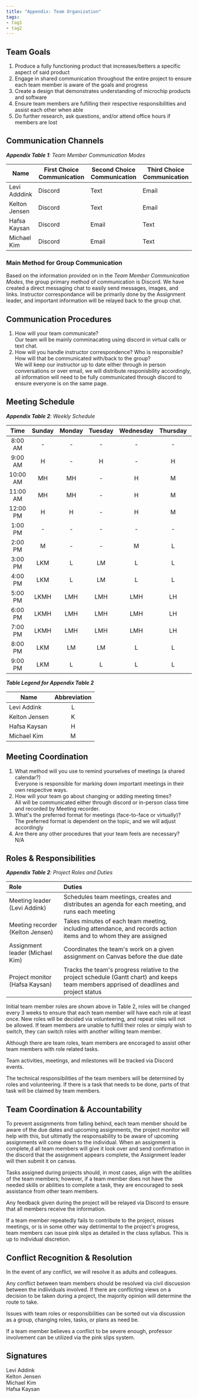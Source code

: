 ```yaml
---
title: "Appendix: Team Organization"
tags:
- tag1
- tag2
---
```


## Team Goals

1. Produce a fully functioning product that increases/betters a specific aspect of said product
1. Engage in shared communication throughout the entire project to ensure each team member is aware of the goals and progress
1. Create a design that demonstrates understanding of microchip products and software
1. Ensure team members are fufilling their respective responsibilities and assist each other when able 
1. Do further research, ask questions, and/or attend office hours if members are lost 

## Communication Channels

_**Appendix Table 1**: Team Member Communication Modes_

|Name                 | First Choice Communication | Second Choice Communication | Third Choice Communication |
|---------------------|----------------------------|-----------------------------|----------------------------|
|Levi Adddink |  Discord | Text | Email |
|Kelton Jensen |  Discord | Text | Email |
|Hafsa Kaysan |  Discord | Email | Text |
|Michael Kim |  Discord | Email | Text |

### Main Method for Group Communication

Based on the information provided on in the _Team Member Communication Modes_, the group primary method of communication is Discord. We have created a direct messaging chat to easily send messages, images, and links. Instructor correspondance will be primarily done by the Assignment leader, and important information will be relayed back to the group chat.
 
## Communication Procedures

1. How will your team communicate?<br>
   Our team will be mainly comminacating using discord in virtual calls or text chat.
2. How will you handle instructor correspondence? Who is responsible? How will that be communicated with/back to the group?<br>
   We will keep our instructor up to date either through in person conversations or over email, we will distribute responisbility
   accordingly, all information will need to be fully communicated through discord to ensure everyone is on the same page.

## Meeting Schedule

_**Appendix Table 2**: Weekly Schedule_

| Time | Sunday | Monday | Tuesday | Wednesday | Thursday | Friday | Saturday |
| :------: | :----: | :----: | :----: | :----: | :----: | :----: | :-----: |
| 8:00 AM | - | - | - | - | - | L | LK |
| 9:00 AM | H | - | H | - | H | LH | LKH |
| 10:00 AM | MH | MH | - | H | M | LH | LKH |
| 11:00 AM | MH | MH | - | H | M | LH | LKH |
| 12:00 PM | H | H | - | H | M | LH | LKH |
| 1:00 PM | - | - | - | - | - | L | LKM |
| 2:00 PM | M | - | - | M | L | L | LKM |
| 3:00 PM | LKM | L | LM | L | L | LK | LKM |
| 4:00 PM | LKM | L | LM | L | L | LK | LKM |
| 5:00 PM | LKMH | LMH | LMH | LMH | LH | LKMH | LMH |
| 6:00 PM | LKMH | LMH | LMH | LMH | LH | LKMH | LMH |
| 7:00 PM | LKMH | LMH | LMH | LMH | LH | LKMH | LMH |
| 8:00 PM | LKM | LM | LM | L | L | LKM | LM |
| 9:00 PM | LKM | L | L | L | L | LKM | LM |

_**Table Legend for Appendix Table 2**_

| Name | Abbreviation |
| ----- | :------: |
| Levi Addink | L |
| Kelton Jensen | K |
| Hafsa Kaysan | H |
| Michael Kim | M |


## Meeting Coordination

1. What method will you use to remind yourselves of meetings (a shared calendar?)<br>
   Everyone is responsible for marking down important meetings in their own respective ways.
1. How will your team go about changing or adding meeting times?<br>
   All will be communicated either through discord or in-person class time and recorded by Meeting recorder.
1. What's the preferred format for meetings (face-to-face or virtually)?<br>
   The preferred format is dependent on the topic, and we will adjust accordingly
1. Are there any other procedures that your team feels are necessary?<br>
   N/A

## Roles & Responsibilities

_**Appendix Table 2**: Project Roles and Duties_

| **Role**          | **Duties**                                                                                                                                |
| :---------------- | :---------------------------------------------------------------------------------------------------------------------------------------- |
| Meeting leader (Levi Addink)    | Schedules team meetings, creates and distributes an agenda for each meeting, and runs each meeting                                        |
| Meeting recorder (Kelton Jensen)  | Takes minutes of each team meeting, including attendance, and records action items and to whom they are assigned                          |
| Assignment leader (Michael Kim) | Coordinates the team's work on a given assignment on Canvas before the due date                                                           |
| Project monitor (Hafsa Kaysan)   | Tracks the team's progress relative to the project schedule (Gantt chart) and keeps team members apprised of deadlines and project status |

Initial team member roles are shown above in Table 2, roles will be changed every 3 weeks to ensure that each team member will have each role at least once.
New roles will be decided via volunteering, and repeat roles will not be allowed. If team members are unable to fulfill their roles or simply wish to switch, they can switch roles with another willing team member.

Although there are team roles, team members are encoraged to assist other team members with role related tasks.

Team activities, meetings, and milestones will be tracked via Discord events.

The technical responsibilities of the team members will be determined by roles and volunteering. If there is a task that needs to be done, parts of that task will be claimed by team members.

## Team Coordination & Accountability
To prevent assignments from falling behind, each team member should be aware of the due dates and upcoming assignments, the project monitor will help with this, but ultimatly the responsability to be aware of upcoming assignments will come down to the individual. When an assignment is complete,d all team members will give it look over and send confirmation in the discord that the assignment appears complete, the Assignment leader will then submit it on canvas.

Tasks assigned during projects should, in most cases, align with the abilities of the team members; however, if a team member does not have the needed skills or abilities to complete a task, they are encouraged to seek assistance from other team members.

Any feedback given during the project will be relayed via Discord to ensure that all members receive the information.

If a team member repeatedly fails to contribute to the project, misses meetings, or is in some other way detrimental to the project's progress, team members can issue pink slips as detailed in the class syllabus. This is up to individual discretion.

## Conflict Recognition & Resolution

In the event of any conflict, we will resolve it as adults and colleagues.

Any conflict between team members should be resolved via civil discussion between the indiividuals involved. If there are conflicting views on a decision to be taken during a project, the majority opinion will determine the route to take.

Issues with team roles or responsibilities can be sorted out via discussion as a group, changing roles, tasks, or plans as need be.  

If a team member believes a conflict to be severe enough, professor involvement can be utilized via the pink slips system.


## Signatures

Levi Addink<br>
Kelton Jensen<br>
Michael Kim<br>
Hafsa Kaysan<br>
